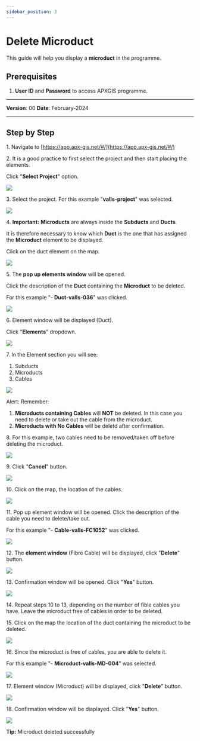 ```yaml
---
sidebar_position: 3
---
```


# Delete Microduct

This guide will help you display a **microduct** in the programme.

## **Prerequisites**
1.	**User ID** and **Password** to access APXGIS programme.

------------

**Version**: 00
**Date**: February-2024

------------
## **Step by Step**

1\. Navigate to [https://app.apx-gis.net/#/](https://app.apx-gis.net/#/)


2\. It is a good practice to first select the project and then start placing the elements.

Click "**Select Project**" option.

![](https://ajeuwbhvhr.cloudimg.io/colony-recorder.s3.amazonaws.com/files/2024-02-01/d0425c6e-3b0f-4cd3-a9d7-3016901e2708/ascreenshot.jpeg?tl_px=0,0&br_px=774,432&force_format=png&width=774&wat_scale=69&wat=1&wat_opacity=1&wat_gravity=northwest&wat_url=https://colony-recorder.s3.amazonaws.com/images/watermarks/14B8A6_standard.png&wat_pad=325,-5)


3\. Select the project. For this example "**valls-project**" was selected.

![](https://ajeuwbhvhr.cloudimg.io/colony-recorder.s3.amazonaws.com/files/2024-02-01/782ced3a-832e-4199-a742-b09d1f1197eb/ascreenshot.jpeg?tl_px=0,0&br_px=774,432&force_format=png&width=774&wat_scale=69&wat=1&wat_opacity=1&wat_gravity=northwest&wat_url=https://colony-recorder.s3.amazonaws.com/images/watermarks/14B8A6_standard.png&wat_pad=323,119)


4\. **Important:** **Microducts** are always inside the **Subducts** and **Ducts**. 

It is therefore necessary to know which **Duct** is the one that has assigned the **Microduct** element to be displayed.

Click on the duct element on the map.

![](https://ajeuwbhvhr.cloudimg.io/colony-recorder.s3.amazonaws.com/files/2024-02-01/adfb6b1a-52c5-41cc-ac50-abd48cd28cb7/ascreenshot.jpeg?tl_px=57,387&br_px=832,820&force_format=png&width=774&wat_scale=69&wat=1&wat_opacity=1&wat_gravity=northwest&wat_url=https://colony-recorder.s3.amazonaws.com/images/watermarks/14B8A6_standard.png&wat_pad=362,191)


5\. The **pop up elements window** will be opened.

Click the description of the **Duct** containing the **Microduct** to be deleted.

For this example "**- Duct-valls-036**" was clicked.

![](https://ajeuwbhvhr.cloudimg.io/colony-recorder.s3.amazonaws.com/files/2024-02-01/a6bc4036-4c5c-401d-a371-b9ae43e4e7ff/ascreenshot.jpeg?tl_px=0,341&br_px=774,774&force_format=png&width=774&wat_scale=69&wat=1&wat_opacity=1&wat_gravity=northwest&wat_url=https://colony-recorder.s3.amazonaws.com/images/watermarks/14B8A6_standard.png&wat_pad=353,191)


6\. Element window will be displayed (Duct).

Click "**Elements**" dropdown.

![](https://ajeuwbhvhr.cloudimg.io/colony-recorder.s3.amazonaws.com/files/2024-02-01/65482af7-b7bf-4471-92bd-e892eb75715d/user_cropped_screenshot.jpeg?tl_px=0,0&br_px=836,736&force_format=png&width=1120.0&wat=1&wat_opacity=1&wat_gravity=northwest&wat_url=https://colony-recorder.s3.amazonaws.com/images/watermarks/14B8A6_standard.png&wat_pad=21,537)


7\. In the Element section you will see:

1. Subducts
2. Microducts
3. Cables

![](https://ajeuwbhvhr.cloudimg.io/colony-recorder.s3.amazonaws.com/files/2024-02-01/6c4c7b86-7d6d-4537-8f4a-b8b4bb21637b/user_cropped_screenshot.jpeg?tl_px=0,117&br_px=945,757&force_format=png&width=1120.0)


Alert: Remember:

1. **Microducts containing Cables** will **NOT** be deleted. In this case you need to delete or take out the cable from the microduct.
2. **Microducts with No Cables** will be deletd after confirmation.


8\. For this example, two cables need to be removed/taken off before deleting the microduct.

![](https://ajeuwbhvhr.cloudimg.io/colony-recorder.s3.amazonaws.com/files/2024-02-01/801d8c82-c510-4ae1-aba8-7eb4c0898b3b/user_cropped_screenshot.jpeg?tl_px=0,0&br_px=1257,889&force_format=png&width=1120.0)


9\. Click "**Cancel**" button.

![](https://ajeuwbhvhr.cloudimg.io/colony-recorder.s3.amazonaws.com/files/2024-02-01/bb3f3f5a-9868-4993-8b8f-ab6ae9941870/user_cropped_screenshot.jpeg?tl_px=0,442&br_px=774,875&force_format=png&width=774&wat_scale=69&wat=1&wat_opacity=1&wat_gravity=northwest&wat_url=https://colony-recorder.s3.amazonaws.com/images/watermarks/14B8A6_standard.png&wat_pad=332,382)


10\. Click on the map, the location of the cables. 

![](https://ajeuwbhvhr.cloudimg.io/colony-recorder.s3.amazonaws.com/files/2024-02-01/6121de1b-ebc0-4101-9d5c-b48d88304e8f/ascreenshot.jpeg?tl_px=0,0&br_px=945,875&force_format=png&width=1120.0&wat=1&wat_opacity=1&wat_gravity=northwest&wat_url=https://colony-recorder.s3.amazonaws.com/images/watermarks/14B8A6_standard.png&wat_pad=503,697)


11\. Pop up element window will be opened. Click the description of the cable you need to delete/take out.

For this example "- **Cable-valls-FC1052**" was clicked.

![](https://ajeuwbhvhr.cloudimg.io/colony-recorder.s3.amazonaws.com/files/2024-02-01/28ffaee4-57a5-4fd1-934c-26fb9bd9fc38/ascreenshot.jpeg?tl_px=19,312&br_px=794,745&force_format=png&width=774&wat_scale=69&wat=1&wat_opacity=1&wat_gravity=northwest&wat_url=https://colony-recorder.s3.amazonaws.com/images/watermarks/14B8A6_standard.png&wat_pad=362,191)


12\. The **element window** (Fibre Cable) will be displayed, click "**Delete**" button.

![](https://ajeuwbhvhr.cloudimg.io/colony-recorder.s3.amazonaws.com/files/2024-02-01/e71d9eab-a3f3-40ca-8fa2-441824e59764/ascreenshot.jpeg?tl_px=0,0&br_px=945,875&force_format=png&width=1120.0&wat=1&wat_opacity=1&wat_gravity=northwest&wat_url=https://colony-recorder.s3.amazonaws.com/images/watermarks/14B8A6_standard.png&wat_pad=7,977)


13\. Confirmation window will be opened. Click "**Yes**" button.

![](https://ajeuwbhvhr.cloudimg.io/colony-recorder.s3.amazonaws.com/files/2024-02-01/4a7c5763-8875-4b0c-bd7f-63c67a7e029f/ascreenshot.jpeg?tl_px=0,0&br_px=945,549&force_format=png&width=983&wat_scale=87&wat=1&wat_opacity=1&wat_gravity=northwest&wat_url=https://colony-recorder.s3.amazonaws.com/images/watermarks/14B8A6_standard.png&wat_pad=625,207)


14\. Repeat steps 10 to 13, depending on the number of fible cables you have. Leave the microduct free of cables in order to be deleted.


15\. Click on the map the location of the duct containing the microduct to be deleted. 

![](https://ajeuwbhvhr.cloudimg.io/colony-recorder.s3.amazonaws.com/files/2024-02-01/9366d0da-0339-426b-ba5d-4fc7db25fc14/ascreenshot.jpeg?tl_px=36,360&br_px=811,793&force_format=png&width=774&wat_scale=69&wat=1&wat_opacity=1&wat_gravity=northwest&wat_url=https://colony-recorder.s3.amazonaws.com/images/watermarks/14B8A6_standard.png&wat_pad=362,191)


16\. Since the microduct is free of cables, you are able to delete it. 

For this example "- **Microduct-valls-MD-004**" was selected.

![](https://ajeuwbhvhr.cloudimg.io/colony-recorder.s3.amazonaws.com/files/2024-02-01/64f54fe7-4442-4ad3-ab0e-5771542c642a/ascreenshot.jpeg?tl_px=0,287&br_px=774,720&force_format=png&width=774&wat_scale=69&wat=1&wat_opacity=1&wat_gravity=northwest&wat_url=https://colony-recorder.s3.amazonaws.com/images/watermarks/14B8A6_standard.png&wat_pad=307,191)


17\. Element window (Microduct) will be displayed, click "**Delete**" button.

![](https://ajeuwbhvhr.cloudimg.io/colony-recorder.s3.amazonaws.com/files/2024-02-01/fcb53841-5941-421a-8f3e-5ec3b1fdf01c/ascreenshot.jpeg?tl_px=0,0&br_px=945,875&force_format=png&width=1120.0&wat=1&wat_opacity=1&wat_gravity=northwest&wat_url=https://colony-recorder.s3.amazonaws.com/images/watermarks/14B8A6_standard.png&wat_pad=-17,974)


18\. Confirmation window will be diaplayed. Click "**Yes**" button.

![](https://ajeuwbhvhr.cloudimg.io/colony-recorder.s3.amazonaws.com/files/2024-02-01/5ed16c3a-76d6-4096-9347-dbf0de9e5774/ascreenshot.jpeg?tl_px=170,16&br_px=945,449&force_format=png&width=774&wat_scale=69&wat=1&wat_opacity=1&wat_gravity=northwest&wat_url=https://colony-recorder.s3.amazonaws.com/images/watermarks/14B8A6_standard.png&wat_pad=452,191)


**Tip:** Microduct deleted successfully


